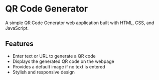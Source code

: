 # QR Code Generator

A simple QR Code Generator web application built with HTML, CSS, and JavaScript.

## Features

- Enter text or URL to generate a QR code
- Displays the generated QR code on the webpage
- Provides a default image if no text is entered
- Stylish and responsive design
